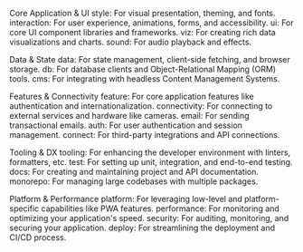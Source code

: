 Core Application & UI
style: For visual presentation, theming, and fonts.
interaction: For user experience, animations, forms, and accessibility.
ui: For core UI component libraries and frameworks.
viz: For creating rich data visualizations and charts.
sound: For audio playback and effects.

Data & State
data: For state management, client-side fetching, and browser storage.
db: For database clients and Object-Relational Mapping (ORM) tools.
cms: For integrating with headless Content Management Systems.

Features & Connectivity
feature: For core application features like authentication and internationalization.
connectivity: For connecting to external services and hardware like cameras.
email: For sending transactional emails.
auth: For user authentication and session management.
connect: For third-party integrations and API connections.

Tooling & DX
tooling: For enhancing the developer environment with linters, formatters, etc.
test: For setting up unit, integration, and end-to-end testing.
docs: For creating and maintaining project and API documentation.
monorepo: For managing large codebases with multiple packages.

Platform & Performance
platform: For leveraging low-level and platform-specific capabilities like PWA features.
performance: For monitoring and optimizing your application's speed.
security: For auditing, monitoring, and securing your application.
deploy: For streamlining the deployment and CI/CD process.
